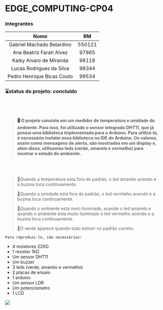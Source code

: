 # EDGE_COMPUTING-CP04

### Integrantes
|Nome|RM|
|:----:|:----:|
|Gabriel Machado Belardino|550121|
|Ana Beatriz Farah Alvez|97865|
|Kaiky Alvaro de Miranda|98118|
|Lucas Rodrigues da Silva|98344|
|Pedro Henrique Bicas Couto|99534|

### ⌛status do projeto: concluído
<br> </br>
> #### 🖥️ O projeto consiste em um medidor de temperatura e umidade do ambiente. Para isso, foi utilizado o sensor integrado DHT11, que já possui uma biblioteca implementada para o Arduino. Para utilizá-lo, é necessário instalar essa biblioteca no IDE do Arduino. Os valores, assim como mensagens de alerta, são mostrados em um display e, além disso, utilizamos leds (verde, amarelo e vermelho) para mostrar o estado do ambiente. 
<br> </br>
> 🚥Quando a temperatura esta fora do padrão, o led amarelo acendo e a buzina toca continuamente.<p>
🚥Quando a umidade esta fora do padrão, o led vermleho acendo e a buzina toca continuamente.</p>
🚥Quando o ambiente esta meio iluminado, acende o led amarelo e quando o ambiente esta muito iluminado o led vermelho acende e a buzina toca continuamente.<p>
🚥O verde aparece quando tudo estiver no padrão correto. </p>



	Para reproduzi-lo, são necessários:
<ul>
<li> 4 resistores 220Ω </li>
<li> 1 resistor 1kΩ </li>
<li> Um sensor DHT11 </li>
<li> Um buzzer </li>
<li> 3 leds (verde, amarelo e vermelho) </li>
<li> 2 placas de ensaio </li>
<li>1 arduíno </li>
<li> Um sensor LDR </li>
<li> Um potenciometro </li>
<li> 1 LCD  </li>
</ul>

<img src = 'https://user-images.githubusercontent.com/126624971/234047454-bc17839d-9b62-48c3-8b72-a98ba8a52fd6.png'>